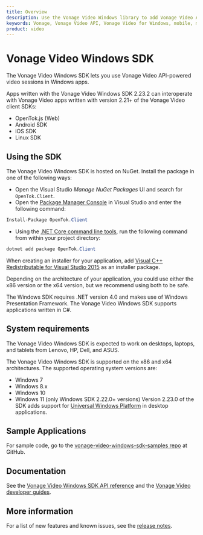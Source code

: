 ```yaml
---
title: Overview
description: Use the Vonage Video Windows library to add Vonage Video API-powered WebRTC video to Windows apps. Use video, voice, messaging, and more in your Windows application with our SDK.
keywords: Vonage, Vonage Video API, Vonage Video for Windows, mobile, mobile WebRTC, interoperability, Windows, WebRTC, Real-time communications, Developer, Developer Center, SDKs, tutorials, WebRTC tutorials, Developer Guides, Components
product: video
---
```


# Vonage Video Windows SDK

The Vonage Video Windows SDK lets you use Vonage Video API-powered video sessions in Windows apps.

Apps written with the Vonage Video Windows SDK 2.23.2 can interoperate with Vonage Video apps written with version 2.21+ of the Vonage Video client SDKs:

* OpenTok.js (Web)
* Android SDK
* iOS SDK
* Linux SDK

## Using the SDK

The Vonage Video Windows SDK is hosted on NuGet. Install the package in one of the following ways:

* Open the Visual Studio *Manage NuGet Packages* UI and search for `OpenTok.Client`.
* Open the [Package Manager Console](https://docs.microsoft.com/en-us/nuget/tools/package-manager-console) in Visual Studio and enter the following command:

```c#
Install-Package OpenTok.Client
```

* Using the [.NET Core command line tools](https://docs.microsoft.com/en-us/dotnet/articles/core/tools/), run the following command from within your project directory: 

```c#
dotnet add package OpenTok.Client
```

When creating an installer for your application, add [Visual C++ Redistributable for Visual Studio 2015](https://www.microsoft.com/en-us/download/details.aspx?id=48145) as an installer package.

Depending on the architecture of your application, you could use either the x86 version or the x64 version, but we recommend using both to be safe.

The Windows SDK requires .NET version 4.0 and makes use of Windows Presentation Framework. The Vonage Video Windows SDK supports applications written in C#.

## System requirements

The Vonage Video Windows SDK is expected to work on desktops, laptops, and tablets from Lenovo, HP, Dell, and ASUS.

The Vonage Video Windows SDK is supported on the x86 and x64 architectures. The supported operating system versions are:

* Windows 7
* Windows 8.x
* Windows 10
* Windows 11 (only Windows SDK 2.22.0+ versions) Version 2.23.0 of the SDK adds support for [Universal Windows Platform](https://docs.microsoft.com/en-us/windows/uwp/get-started/your-first-app) in desktop applications.

## Sample Applications

For sample code, go to the [vonage-video-windows-sdk-samples repo](https://github.com/opentok/opentok-windows-sdk-samples) at GitHub.

## Documentation

See the [Vonage Video Windows SDK API reference](/sdk/stitch/video-windows-reference/annotated.html) and the [Vonage Video developer guides](/video/guides/create-session).

## More information

For a list of new features and known issues, see the [release notes](/video/client-sdks/windows/release-notes).
